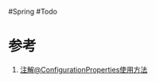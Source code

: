 #Spring #Todo 


# 参考
1. [注解@ConfigurationProperties使用方法](https://www.cnblogs.com/tian874540961/p/12146467.html)